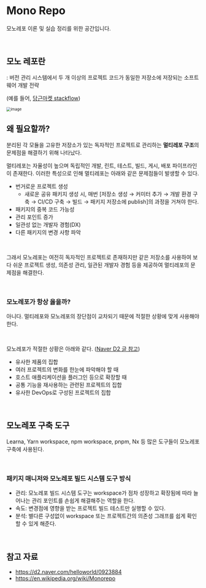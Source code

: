 # Mono Repo

모노레포 이론 및 실습 정리를 위한 공간입니다.

<br>

## 모노 레포란

: 버전 관리 시스템에서 두 개 이상의 프로젝트 코드가 동일한 저장소에 저장되는 소프트웨어 개발 전략

(예를 들어, [당근마켓 stackflow](https://github.com/daangn/stackflow))

<img src="https://user-images.githubusercontent.com/70627979/218266759-f0379ced-c6a0-4a68-9114-8f7a5cba2198.png" alt="image" style="zoom: 70%;" />

<br>

## 왜 필요할까?

분리된 각 모듈을 고유한 저장소가 있는 독자적인 프로젝트로 관리하는 **멀티레포 구조**의 문제점을 해결하기 위해 나타났다.

멀티레포는 자율성이 높으며 독립적인 개발, 린트, 테스트, 빌드, 게시, 배포 파이프라인이 존재한다. 이러한 특성으로 인해 멀티레포는 아래와 같은 문제점들이 발생할 수 있다.

- 번거로운 프로젝트 생성
  - 새로운 공유 패키지 생성 시, 매번 [저장소 생성 → 커미터 추가 → 개발 환경 구축 → CI/CD 구축 → 빌드 → 패키지 저장소에 publish]의 과정을 거쳐야 한다.
- 패키지의 중복 코드 가능성
- 관리 포인트 증가
- 일관성 없는 개발자 경험(DX)
- 다른 패키지의 변경 사항 파악

<br>

그래서 모노레포는 여전히 독자적인 프로젝트로 존재하지만 같은 저장소를 사용하여 보다 쉬운 프로젝트 생성, 의존성 관리, 일관된 개발자 경험 등을 제공하여 멀티레포의 문제점을 해결한다.

<br>

### 모노레포가 항상 옳을까?

아니다. 멀티레포와 모노레포의 장단점이 교차되기 때문에 적절한 상황에 맞게 사용해야 한다.

<br>

모노레포가 적절한 상황은 아래와 같다. ([Naver D2 글 참고](https://d2.naver.com/helloworld/0923884))

- 유사한 제품의 집합
- 여러 프로젝트의 변화를 한눈에 파악해야 할 때
- 호스트 애플리케이션을 플러그인 등으로 확장할 때
- 공통 기능을 재사용하는 관련된 프로젝트의 집합
- 유사한 DevOps로 구성된 프로젝트의 집합

<br>

## 모노레포 구축 도구

Learna, Yarn workspace, npm workspace, pnpm, Nx 등 많은 도구들이 모노레포 구축에 사용된다.

<br>

### **패키지 매니저**와 **모노레포 빌드 시스템 도구 방식**

- 관리: 모노레포 빌드 시스템 도구는 workspace가 점차 성장하고 확장됨에 따라 늘어나는 관리 포인트를 손쉽게 해결해주는 역할을 한다.
- 속도: 변경점에 영향을 받는 프로젝트 빌드 테스트만 실행할 수 있다.
- 분석: 별다른 구성없이 workspace 또는 프로젝트간의 의존성 그래프를 쉽게 확인 할 수 있게 해준다.

<br>

## 참고 자료

- https://d2.naver.com/helloworld/0923884
- https://en.wikipedia.org/wiki/Monorepo